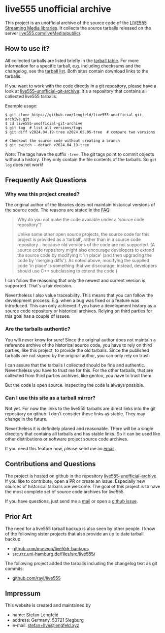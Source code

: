 # live555 unofficial archive

This project is an unofficial archive of the source code of the [LIVE555
Streaming Media libraries](http://live555.com/liveMedia/). It collects
the source tarballs released on the server
[live555.com/liveMedia/public/](http://live555.com/liveMedia/public/).


## How to use it?

All collected tarballs are listed briefly in the [tarball table](table.html).
For more information for a specific tarball, e.g. including checksums and the
changelog, see the [tarball list](list.html). Both sites contain download
links to the tarballs.

If you want to work with the code directly in a git repository, please
have a look at
[live555-unofficial-git-archive](https://github.com/lengfeld/live555-unofficial-git-archive).
It's a repository that contains all collected live555 tarballs.

Example usage:

    $ git clone https://github.com/lengfeld/live555-unofficial-git-archive.git
    $ cd live555-unofficial-git-archive
    $ git tag  # list all versions/tags
    $ git diff v2024.04.19-tree v2024.05.05-tree  # compare two versions

    # Checkout the source code without creating a branch
    $ git switch --detach v2024.04.19-tree

_Note_: The tags have the suffix `-tree`. The git tags point to commit objects
without a history. They only contain the file contents of the tarballs. So `git
log` does not work!


## Frequently Ask Questions

### Why was this project created?

The original author of the libraries does not maintain historical versions of
the source code. The reasons are stated in the
[FAQ](http://live555.com/liveMedia/faq.html#no-source-code-repository):

> Why do you not make the code available under a 'source code repository'?
>
> Unlike some other open source projects, the source code for this project is
> provided as a 'tarball', rather than in a source code repository - because
> old versions of the code are not supported. (A source code repository might
> also encourage developers to extend the source code by modifying it 'in
> place' (and then upgrading the code by 'merging diffs'). As noted above,
> modifying the supplied code 'in place' is something that we discourage;
> instead, developers should use C++ subclassing to extend the code.)

I can follow the reasoning that only the newest and current version is
supported. That's a fair decision.

Nevertheless I also value traceability. This means that you can follow the
development process. E.g. when a bug was fixed or a feature was introduced.
This can only achieved if you have a development history as a source code
repository or historical archives.  Relying on third parties for this goal has
a couple of issues.


### Are the tarballs authentic?

You will never know for sure! Since the original author does not maintain a
reference archive of the historical source code, you have to rely on third
parties, like this project, to provide the old tarballs. Since the published
tarballs are not signed by the original author, you can only rely on trust.

I can assure that the tarballs I collected should be fine and authentic.
Nevertheless you have to trust me for this. For the other tarballs, that are
collected from third parties archives, like gentoo, you have to trust them.

But the code is open source. Inspecting the code is always possible.

### Can I use this site as a tarball mirror?

Not yet. For now the links to the live555 tarballs are direct links into the
git repository on github. I don't consider these links as stable. They may
change in the future.

Nevertheless it is definitely planed and reasonable. There will be a single
directory that contains all tarballs and has stable links. So it can be used
like other distributions or software project source code archives.

If you need this feature now, please send me an [email](mailto:stefan+live@lengfeld.xyz).


## Contributions and Questions

The project is hosted on github in the repository
[live555-unofficial-archive](https://github.com/lengfeld/live555-unofficial-archive/).
If you like to contribute, open a PR or create an issue. Especially new sources
of historical tarballs are welcome. The goal of this project is to have the
most complete set of source code archives for live555.

If you have questions, just send me a [mail](mailto:stefan+live@lengfeld.xyz)
or open a [github issue](https://github.com/lengfeld/live555-unofficial-archive/issues/new).


## Prior Art

The need for a live555 tarball backup is also seen by other people. I know of
the following sister projects that also provide an up to date tarball backup:

* [github.com/museoa/live555-backups](https://github.com/museoa/live555-backups)
* [src.rrz.uni-hamburg.de/files/src/live555/](https://src.rrz.uni-hamburg.de/files/src/live555/)

The following project added the tarballs including the changelog text as git commits:

* [github.com/rayl/live555](https://github.com/rayl/live555)


## Impressum

This website is created and maintained by

* name: Stefan Lengfeld
* address: Germany, 53721 Siegburg
* e-mail: [stefan+live@lengfeld.xyz](mailto:stefan+live@lengfeld.xyz)
